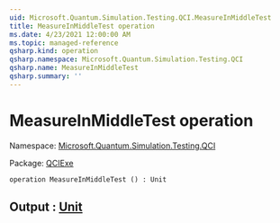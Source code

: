```yaml
---
uid: Microsoft.Quantum.Simulation.Testing.QCI.MeasureInMiddleTest
title: MeasureInMiddleTest operation
ms.date: 4/23/2021 12:00:00 AM
ms.topic: managed-reference
qsharp.kind: operation
qsharp.namespace: Microsoft.Quantum.Simulation.Testing.QCI
qsharp.name: MeasureInMiddleTest
qsharp.summary: ''
---
```


# MeasureInMiddleTest operation

Namespace: [Microsoft.Quantum.Simulation.Testing.QCI](xref:Microsoft.Quantum.Simulation.Testing.QCI)

Package: [QCIExe](https://nuget.org/packages/QCIExe)




```qsharp
operation MeasureInMiddleTest () : Unit
```


## Output : [Unit](xref:microsoft.quantum.qsharp.valueliterals#unit-literal)

